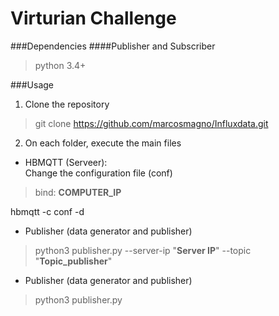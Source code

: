 Virturian Challenge
============================
###Dependencies
####Publisher and Subscriber

> python 3.4+

###Usage
1. Clone the repository
> git clone https://github.com/marcosmagno/Influxdata.git

2. On each folder, execute the main files  

* HBMQTT (Serveer):  
Change the configuration file (conf)
> bind: **COMPUTER_IP**

hbmqtt -c conf -d

* Publisher (data generator and publisher)  
> python3 publisher.py --server-ip "**Server IP**" --topic "**Topic_publisher**"

* Publisher (data generator and publisher)  
> python3 publisher.py 